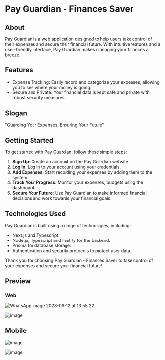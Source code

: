 # Pay Guardian - Finances Saver

## About

Pay Guardian is a web application designed to help users take control of their expenses and secure their financial future. With intuitive features and a user-friendly interface, Pay Guardian makes managing your finances a breeze.

## Features

- Expense Tracking: Easily record and categorize your expenses, allowing you to see where your money is going.
- Secure and Private: Your financial data is kept safe and private with robust security measures.

## Slogan

"Guarding Your Expenses, Ensuring Your Future"

## Getting Started

To get started with Pay Guardian, follow these simple steps:

1. **Sign Up**: Create an account on the Pay Guardian website.
2. **Log In**: Log in to your account using your credentials.
3. **Add Expenses**: Start recording your expenses by adding them to the system.
5. **Track Your Progress**: Monitor your expenses, budgets using the dashboard.
6. **Secure Your Future**: Use Pay Guardian to make informed financial decisions and work towards your financial goals.

## Technologies Used

Pay Guardian is built using a range of technologies, including:

- Next.js and Typescript.
- Node.js, Typescript and Fastify for the backend.
- Prisma for database storage.
- Authentication and security protocols to protect user data.

Thank you for choosing Pay Guardian - Finances Saver to take control of your expenses and secure your financial future!

## Preview

### Web

![WhatsApp Image 2023-09-12 at 13 55 22](https://github.com/Lunatic02/PayGuardian-FinancesSaver/assets/82097583/45a29754-db89-41d8-a332-6475e883a894)

![image](https://github.com/Lunatic02/PayGuardian-FinancesSaver/assets/82097583/6c9e22bf-7bf1-4711-9594-19747d2b28cd)

## Mobile

![image](https://github.com/Lunatic02/PayGuardian-FinancesSaver/assets/82097583/d0fd4c02-3260-439f-aae2-de8de81f6e68)

![image](https://github.com/Lunatic02/PayGuardian-FinancesSaver/assets/82097583/1ba9d4eb-6950-47bd-a067-2747e952c19f)
